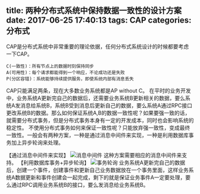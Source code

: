 title: 两种分布式系统中保持数据一致性的设计方案
date: 2017-06-25 17:40:13
tags: CAP
categories: 分布式
---
CAP是分布式系统中非常重要的理论依据，任何分布式系统设计的时候都要考虑一下CAP。
```
C(一致性)：所有节点上的数据时刻保持同步
A(可用性)：每个请求都能得到一个响应，不论成功还是失败
P(分区容错)：系统能够持续提供服务，即使系统内部有消息丢失
```
CAP只能满足两条，现在大多数业务系统都是AP without C。
在平时的业务开发中，业务系统A更新完自己的数据后，还需要业务系统B更新相关的数据，要么系统A发消息给系统B，系统B受到消息后更新自己的数据，要么系统A通过RPC接口更改系统B的数据。那么如何保证系统A,B的数据一致性呢？如果要强一致的话，就需要分布式事务，但是分布式事务本身有一定的开发成本，同时也会影响系统的稳定性。
不使用分布式事务如何来保证一致性呢？只能放弃强一致性，变成最终一致性。一般会有两种方案，一种是通过消息中间件来实现，一种是利用数据库事务加上异步轮询来处理。

【通过消息中间件来实现】
![消息中间件](http://7fvbqj.com1.z0.glb.clouddn.com/%E6%B6%88%E6%81%AF%E4%B8%AD%E9%97%B4%E4%BB%B6%E4%B8%80%E8%87%B4%E6%80%A7.png)
这种方案需要相应的消息中间件来支持。
【利用数据库事务+异步轮询】
![事务轮询](http://7fvbqj.com1.z0.glb.clouddn.com/%E4%BA%8B%E5%8A%A1+%E8%BD%AE%E8%AF%A2.png)
业务系统A更新完自己的数据后，创建一个事件，创建事件和更新自己业务数据放在一个事务里面，这样业务系统A数据更新和事件创建会一起完成，剩下的就是保证业务事件A一定要处理，要么通过RPC调用业务系统B的接口，要么发消息给业务系统B。


